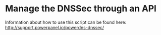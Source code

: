 # Manage the DNSSec through an API
Information about how to use this script can be found here: http://support.powerpanel.io/powerdns-dnssec/
